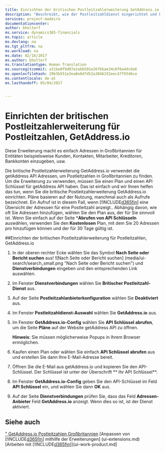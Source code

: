 ```yaml
---
title: Einrichten der britischen Postleitzahlerweiterung GetAddress.io| Microsoft Docs
description: "Beschreibt, wie der Postleitzahldienst eingerichtet und konfiguriert, um Adressen in Großbritannien zu importieren"
services: project-madeira
documentationcenter: 
author: bholtorf
ms.service: dynamics365-financials
ms.topic: article
ms.devlang: na
ms.tgt_pltfrm: na
ms.workload: na
ms.date: 02/16/2017
ms.author: bholtorf
ms.translationtype: Human Translation
ms.sourcegitcommit: a31be0f9d07e2abb591e26f6bae34c6f6e4dcda6
ms.openlocfilehash: 29b3b551e3ea8e8dfd52a3846332eec47f9346ce
ms.contentlocale: de-at
ms.lasthandoff: 05/04/2017


---
```

# <a name="set-up-the-getaddressio-uk-postcodes-extension"></a>Einrichten der britischen Postleitzahlerweiterung für Postleitzahlen, GetAddress.io
Diese Erweiterung macht es einfach Adressen in Großbritannien für Entitäten beispielsweise Kunden, Kontakten, Mitarbeiter, Kreditoren, Bankkonten einzugeben, usw. 

Die britische Postleitzahlerweiterung GetAddress.io verwendet die getAddress API Adressen, um Postleitzahlen in Großbritannien zu finden. Um die Erweiterung zu verwenden, müssen Sie einen Plan und einen API Schlüssel für getAddress API haben. Das ist einfach und wir Ihnen helfen das tun, wenn Sie die britische Postleitzahlerweiterung GetAddress.io einrichten. Pläne basieren auf der Nutzung, manchmal auch als Aufrufe bezeichnet. Ein Aufruf ist in diesem Fall, wenn [!INCLUDE[d365fin](includes/d365fin_md.md)] eine Übersicht der Adressen für eine Postleitzahl anzeigt.. Abhängig davon, wie oft Sie Adressen hinzufügen, wählen Sie den Plan aus, der für Sie sinnvoll ist. Wenn Sie einfach auf der Seite ***Abrufen von API Schlüsseln** auswählen, verwenden Sie den **Kostenlosen** Plan, mit dem Sie 20 Adressen pro hinzufügen können und der für 30  Tage gültig ist. 

##<a name="to-set-up-the-getaddressio-uk-postcodes-extension"></a>Einrichten der  britischen Postleitzahlerweiterung für Postleitzahlen, GetAddress.io 
1. In der oberen rechter Ecke wählen Sie das Symbol **Nach Seite oder Bericht suchen** aus! ![Nach Seite oder Bericht suchen] (media/ui-search/search_small.png "Nach Seite oder Bericht suchen") und **Dienstverbindungen** eingeben und den entsprechenden Link auswählen.  
2. Im Fenster **Dienstverbindungen** wählen Sie **Britischer Postleitzahl-Dienst** aus.
3. Auf der Seite **Postleitzahlanbieterkonfiguration** wählen Sie **Deaktiviert** aus.
4. Im Fenster **Postleitzahldienst-Auswahl** wählen Sie **GetAddress.io** aus.
5. Im Fenster **GetAddress.io-Config** wählen Sie **API Schlüssel abrufen**, um die Seite **Pläne** auf der Website getAddress API zu öffnen.  

    **Hinweis**: Sie müssen möglicherweise Popups in Ihrem Browser ermöglichen.
6. Kaufen einen Plan oder wählen Sie einfach **API Schlüssel abrufen** aus und erstellen Sie dann Ihre E-Mail-Adresse bereit.
7. Öffnen Sie die E-Mail aus getAddress.io und kopieren Sie den API-Schlüssel. Der Schlüssel ist unter der Überschrift ** Ihr API Schlüssel**.
8. Im Fenster **GetAddress.io-Config** geben Sie den API-Schlüssel im Feld **API Schlüssel** ein, und wählen Sie dann **OK** aus.
9. Auf der Seite **Dienstverbindungen** prüfen Sie, dass das Feld **Adressen-Anbieter** Feld **GetAddress.io** anzeigt. Wenn dies so ist, ist der Dienst aktiviert.

## <a name="see-also"></a>Siehe auch
[" GetAddress.io Postleitzahlen Großbritannien](ui-extensions-getaddressio.md) [Anpassen von [!INCLUDE[d365fin](includes/d365fin_md.md)] mithilfe der Erweiterungen] (ui-extensions.md)  
[Arbeiten mit [!INCLUDE[d365fin](includes/d365fin_md.md)]](ui-work-product.md]
